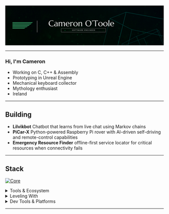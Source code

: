 ![banner](./CAMERON%20O'TOOLE%20v2.png)

---

### Hi, I'm Cameron

- Working on C, C++ & Assembly  
- Prototyping in Unreal Engine  
- Mechanical keyboard collector  
- Mythology enthusiast  
- Ireland 

---

## Building

- **Lilvikbot** Chatbot that learns from live chat using Markov chains
- **PiCar-X** Python-powered Raspberry Pi rover with AI-driven self-driving and remote-control capabilities  
- **Emergency Resource Finder** offline-first service locator for critical resources when connectivity fails  


---

## Stack

[![Core](https://skillicons.dev/icons?i=js,ts,py,c,git,postgresql&perline=6)](https://skillicons.dev)
</details>

<details>
<summary>Tools & Ecosystem</summary>

[![Tools](https://skillicons.dev/icons?i=express,flask,react,vite,npm,docker&perline=6)](https://skillicons.dev)
</details>

<details>
<summary>Leveling With</summary>

[![Exploring](https://skillicons.dev/icons?i=unreal,raspberrypi,blender,neovim,linux&perline=6)](https://skillicons.dev)
</details>

<details>
<summary>Dev Tools & Platforms</summary>

[![IDEs](https://skillicons.dev/icons?i=postman,vscode,obsidian,windows,apple&perline=6)](https://skillicons.dev)
</details>

---
